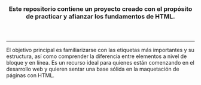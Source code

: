 <div>
  <header>
<h3>Este repositorio contiene un proyecto creado con el propósito de <b>practicar y afianzar</b> los fundamentos de HTML.</h3>
  </header>
<hr>
<p>El objetivo principal es familiarizarse con las etiquetas más importantes y su estructura, así como comprender la diferencia entre elementos a nivel de bloque y en línea.
Es un recurso ideal para quienes están comenzando en el desarrollo web y quieren sentar una base sólida en la maquetación de páginas con HTML.</p>
</div>
